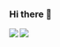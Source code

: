 ### Hi there 👋

<div>
  <img  align="left" src="https://github-readme-stats.vercel.app/api?username=awibox" />
  <img align="left" src="https://readme-stats-cfgj2cxdy.vercel.app/api/top-langs/?username=awibox&hide=html,css" />
</div>

<!--
**awibox/awibox** is a ✨ _special_ ✨ repository because its `README.md` (this file) appears on your GitHub profile.

Here are some ideas to get you started:

- 🔭 I’m currently working on ...
- 🌱 I’m currently learning ...
- 👯 I’m looking to collaborate on ...
- 🤔 I’m looking for help with ...
- 💬 Ask me about ...
- 📫 How to reach me: ...
- 😄 Pronouns: ...
- ⚡ Fun fact: ...
-->
